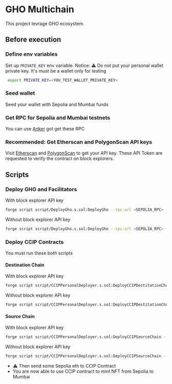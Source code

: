 # GHO Multichain

This project levrage GHO ecosystem.

## Before execution

### Define env variables

Set up `PRIVATE_KEY` env variable.
Notice: ⚠️ Do not put your personal wallet private key. It's must be a wallet only for testing
```bash
 export PRIVATE_KEY=<YOU_TEST_WALLET_PRIVATE_KEY>
```

### Seed wallet

Seed your wallet with Sepolia and Mumbai funds

### Get RPC for Sepolia and Mumbai testnets
You can use [Anker](https://www.ankr.com/rpc/) got get these RPC

### Recommended: Get Etherscan and PolygonScan API keys
Visit [Etherscan](https://etherscan.io/login) and [PolygonScan](https://polygonscan.com/login) to get your API key. These API Token are requested to verify the contract on block explorers.

## Scripts

### Deploy GHO and Facilitators
With block explorer API key
```bash
forge script script/DeployGho.s.sol:DeployGho --rpc-url <SEPOLIA_RPC> --etherscan-api-key <ETHERSCAN_API_KEY> --verify --broadcast
```

Without block explorer API key
```bash
forge script script/DeployGho.s.sol:DeployGho --rpc-url <SEPOLIA_RPC> --broadcast
```

### Deploy CCIP Contracts
You must run these both scripts

#### Destination Chain
With block explorer API key
```bash
forge script script/CCIPPersonalDeployer.s.sol:DeployCCIPDestitationChain --rpc-url <MUMBAI_RPC> --etherscan-api-key <ETHERSCAN_API_KEY> --verify --broadcast
```

Without block explorer API key
```bash
forge script script/CCIPPersonalDeployer.s.sol:DeployCCIPDestitationChain --rpc-url <MUMBAI_RPC> --broadcast
```

#### Source Chain
With block explorer API key
```bash
forge script script/CCIPPersonalDeployer.s.sol:DeployCCIPSourceChain --rpc-url  <SEPOLIA_RPC> --etherscan-api-key <ETHERSCAN_API_KEY> --verify --broadcast
```

Without block explorer API key
```bash
forge script script/CCIPPersonalDeployer.s.sol:DeployCCIPSourceChain --rpc-url  <SEPOLIA_RPC> --broadcast
```

- ⚠️ Then send some Sepolia eth to CCIP Contract
- You are now able to use CCIP contract to mint NFT from Sepolia to Mumbai
